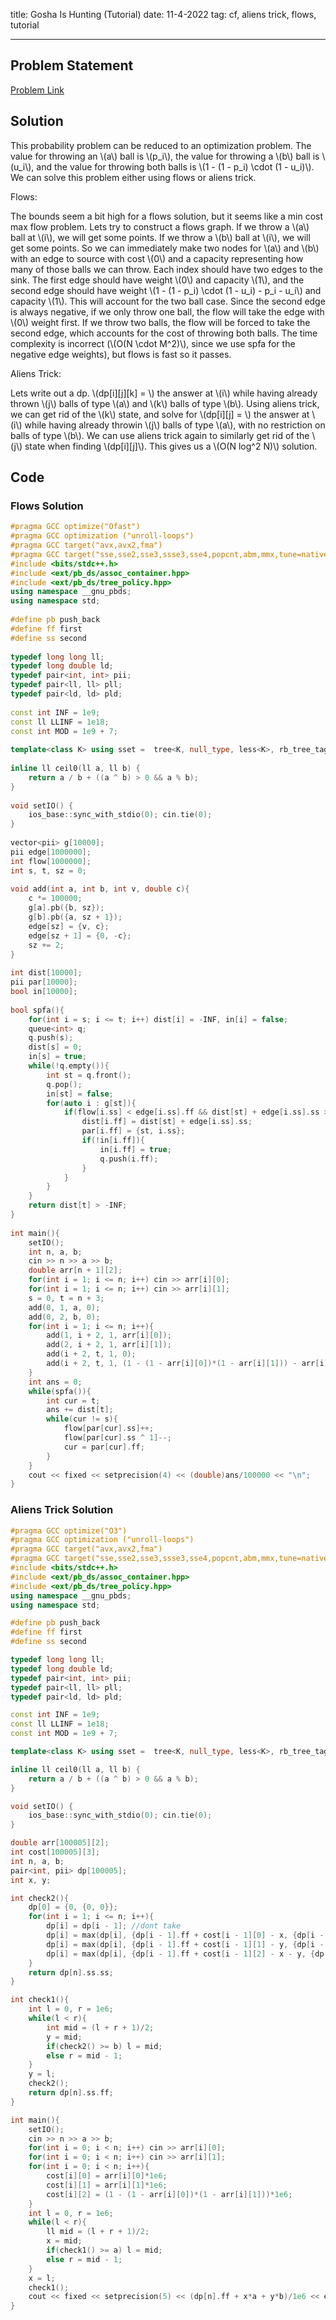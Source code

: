 title: Gosha Is Hunting (Tutorial)
date: 11-4-2022
tag: cf, aliens trick, flows, tutorial

---

## Problem Statement

[Problem Link](https://codeforces.com/problemset/problem/739/E)

## Solution

This probability problem can be reduced to an optimization problem. The value for throwing an \\(a\\) ball is \\(p_i\\), the value for throwing a \\(b\\) ball is \\(u_i\\), and the value for throwing both balls is \\(1 - (1 - p_i) \\cdot (1 - u_i)\\). We can solve this problem either using flows or aliens trick. 

Flows:

The bounds seem a bit high for a flows solution, but it seems like a min cost max flow problem. Lets try to construct a flows graph. If we throw a \\(a\\) ball at \\(i\\), we will get some points. If we throw a \\(b\\) ball at \\(i\\), we will get some points. So we can immediately make two nodes for \\(a\\) and \\(b\\) with an edge to source with cost \\(0\\) and a capacity representing how many of those balls we can throw. Each index should have two edges to the sink. The first edge should have weight \\(0\\) and capacity \\(1\\), and the second edge should have weight \\(1 - (1 - p_i) \\cdot (1 - u_i) - p_i - u_i\\) and capacity \\(1\\). This will account for the two ball case. Since the second edge is always negative, if we only throw one ball, the flow will take the edge with \\(0\\) weight first. If we throw two balls, the flow will be forced to take the second edge, which accounts for the cost of throwing both balls. The time complexity is incorrect (\\(O(N \\cdot M^2)\\), since we use spfa for the negative edge weights), but flows is fast so it passes.

Aliens Trick:

Lets write out a dp. \\(dp[i][j][k] = \\) the answer at \\(i\\) while having already thrown \\(j\\) balls of type \\(a\\) and \\(k\\) balls of type \\(b\\). Using aliens trick, we can get rid of the \\(k\\) state, and solve for \\(dp[i][j] = \\) the answer at \\(i\\) while having already throwin \\(j\\) balls of type \\(a\\), with no restriction on balls of type \\(b\\). We can use aliens trick again to similarly get rid of the \\(j\\) state when finding \\(dp[i][j]\\). This gives us a \\(O(N log^2 N)\\) solution. 

## Code

### Flows Solution

```c++
#pragma GCC optimize("Ofast")
#pragma GCC optimization ("unroll-loops")
#pragma GCC target("avx,avx2,fma")
#pragma GCC target("sse,sse2,sse3,ssse3,sse4,popcnt,abm,mmx,tune=native")
#include <bits/stdc++.h>
#include <ext/pb_ds/assoc_container.hpp>
#include <ext/pb_ds/tree_policy.hpp>
using namespace __gnu_pbds;
using namespace std;
 
#define pb push_back
#define ff first
#define ss second
 
typedef long long ll;
typedef long double ld;
typedef pair<int, int> pii;
typedef pair<ll, ll> pll;
typedef pair<ld, ld> pld;
 
const int INF = 1e9;
const ll LLINF = 1e18;
const int MOD = 1e9 + 7;
 
template<class K> using sset =  tree<K, null_type, less<K>, rb_tree_tag, tree_order_statistics_node_update>;
 
inline ll ceil0(ll a, ll b) {
    return a / b + ((a ^ b) > 0 && a % b);
}
 
void setIO() {
    ios_base::sync_with_stdio(0); cin.tie(0);
}
 
vector<pii> g[10000];
pii edge[1000000];
int flow[1000000];
int s, t, sz = 0;
 
void add(int a, int b, int v, double c){
    c *= 100000;
    g[a].pb({b, sz});
    g[b].pb({a, sz + 1});
    edge[sz] = {v, c};
    edge[sz + 1] = {0, -c};
    sz += 2;
}
 
int dist[10000];
pii par[10000];
bool in[10000];
 
bool spfa(){
    for(int i = s; i <= t; i++) dist[i] = -INF, in[i] = false;
	queue<int> q;
	q.push(s);
    dist[s] = 0;
    in[s] = true;
	while(!q.empty()){
		int st = q.front();
		q.pop();
        in[st] = false;
        for(auto i : g[st]){
			if(flow[i.ss] < edge[i.ss].ff && dist[st] + edge[i.ss].ss > dist[i.ff]){
                dist[i.ff] = dist[st] + edge[i.ss].ss;
                par[i.ff] = {st, i.ss};
                if(!in[i.ff]){
                    in[i.ff] = true;
                    q.push(i.ff);
                }
            }
		}
	}
	return dist[t] > -INF;
}
 
int main(){
    setIO();
    int n, a, b;
    cin >> n >> a >> b;
    double arr[n + 1][2];
    for(int i = 1; i <= n; i++) cin >> arr[i][0];
    for(int i = 1; i <= n; i++) cin >> arr[i][1];
    s = 0, t = n + 3;
    add(0, 1, a, 0);
    add(0, 2, b, 0);
    for(int i = 1; i <= n; i++){
        add(1, i + 2, 1, arr[i][0]);
        add(2, i + 2, 1, arr[i][1]);
        add(i + 2, t, 1, 0);
        add(i + 2, t, 1, (1 - (1 - arr[i][0])*(1 - arr[i][1])) - arr[i][0] - arr[i][1]);
    }
    int ans = 0;
    while(spfa()){
        int cur = t;
        ans += dist[t];
        while(cur != s){
            flow[par[cur].ss]++;
            flow[par[cur].ss ^ 1]--;
            cur = par[cur].ff;
        }
    }
    cout << fixed << setprecision(4) << (double)ans/100000 << "\n";
}
```

### Aliens Trick Solution

```c++
#pragma GCC optimize("O3")
#pragma GCC optimization ("unroll-loops")
#pragma GCC target("avx,avx2,fma")
#pragma GCC target("sse,sse2,sse3,ssse3,sse4,popcnt,abm,mmx,tune=native")
#include <bits/stdc++.h>
#include <ext/pb_ds/assoc_container.hpp>
#include <ext/pb_ds/tree_policy.hpp>
using namespace __gnu_pbds;
using namespace std;

#define pb push_back
#define ff first
#define ss second

typedef long long ll;
typedef long double ld;
typedef pair<int, int> pii;
typedef pair<ll, ll> pll;
typedef pair<ld, ld> pld;

const int INF = 1e9;
const ll LLINF = 1e18;
const int MOD = 1e9 + 7;

template<class K> using sset =  tree<K, null_type, less<K>, rb_tree_tag, tree_order_statistics_node_update>;

inline ll ceil0(ll a, ll b) {
    return a / b + ((a ^ b) > 0 && a % b);
}

void setIO() {
    ios_base::sync_with_stdio(0); cin.tie(0);
}

double arr[100005][2];
int cost[100005][3];
int n, a, b;
pair<int, pii> dp[100005];
int x, y;

int check2(){
    dp[0] = {0, {0, 0}};
    for(int i = 1; i <= n; i++){
        dp[i] = dp[i - 1]; //dont take
        dp[i] = max(dp[i], {dp[i - 1].ff + cost[i - 1][0] - x, {dp[i - 1].ss.ff + 1, dp[i - 1].ss.ss}}); //take a
        dp[i] = max(dp[i], {dp[i - 1].ff + cost[i - 1][1] - y, {dp[i - 1].ss.ff, dp[i - 1].ss.ss + 1}}); //take b
        dp[i] = max(dp[i], {dp[i - 1].ff + cost[i - 1][2] - x - y, {dp[i - 1].ss.ff + 1, dp[i - 1].ss.ss + 1}}); //take both
    }
    return dp[n].ss.ss;
}

int check1(){
    int l = 0, r = 1e6;
    while(l < r){
        int mid = (l + r + 1)/2;
        y = mid;
        if(check2() >= b) l = mid;
        else r = mid - 1;
    }
    y = l;
    check2();
    return dp[n].ss.ff;
}

int main(){
    setIO();
    cin >> n >> a >> b;
    for(int i = 0; i < n; i++) cin >> arr[i][0];
    for(int i = 0; i < n; i++) cin >> arr[i][1];
    for(int i = 0; i < n; i++){
        cost[i][0] = arr[i][0]*1e6;
        cost[i][1] = arr[i][1]*1e6;
        cost[i][2] = (1 - (1 - arr[i][0])*(1 - arr[i][1]))*1e6;
    }
    int l = 0, r = 1e6;
    while(l < r){
        ll mid = (l + r + 1)/2;
        x = mid;
        if(check1() >= a) l = mid;
        else r = mid - 1;
    }
    x = l;
    check1();
    cout << fixed << setprecision(5) << (dp[n].ff + x*a + y*b)/1e6 << endl;
}
```